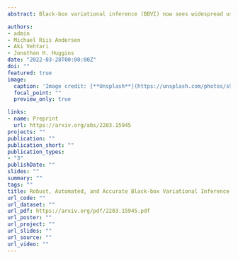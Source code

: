 ```yaml
---
abstract: Black-box variational inference (BBVI) now sees widespread use in machine learning and statistics as a fast yet flexible alternative to Markov chain Monte Carlo methods for approximate Bayesian inference. However, stochastic optimization methods for BBVI remain unreliable and require substantial expertise and hand-tuning to apply effectively. In this paper, we propose Robust, Automated, and Accurate BBVI (RAABBVI), a framework for reliable BBVI optimization. RAABBVI is based on rigorously justified automation techniques, includes just a small number of intuitive tuning parameters, and detects inaccurate estimates of the optimal variational approximation. RAABBVI adaptively decreases the learning rate by detecting convergence of the fixed–learning-rate iterates, then estimates the symmetrized Kullback–Leiber (KL) divergence between the current variational approximation and the optimal one. It also employs a novel optimization termination criterion that enables the user to balance desired accuracy against computational cost by comparing (i) the predicted relative decrease in the symmetrized KL divergence if a smaller learning were used and (ii) the predicted computation required to converge with the smaller learning rate. We validate the robustness and accuracy of RAABBVI through carefully designed simulation studies and on a diverse set of real-world model and data examples.

authors:
- admin
- Michael Riis Andersen
- Aki Vehtari
- Jonathan H. Huggins
date: "2022-03-28T00:00:00Z"
doi: ""
featured: true
image:   
  caption: 'Image credit: [**Unsplash**](https://unsplash.com/photos/s9CC2SKySJM)'
  focal_point: ""
  preview_only: true

links:
- name: Preprint
  url: https://arxiv.org/abs/2203.15945
projects: ""
publication: ""
publication_short: ""
publication_types:
- "3"
publishDate: ""
slides: ""
summary: ""
tags: ""
title: Robust, Automated, and Accurate Black-box Variational Inference
url_code: ""
url_dataset: ""
url_pdf: https://arxiv.org/pdf/2203.15945.pdf
url_poster: ""
url_project: ""
url_slides: ""
url_source: ""
url_video: ""
---
```

